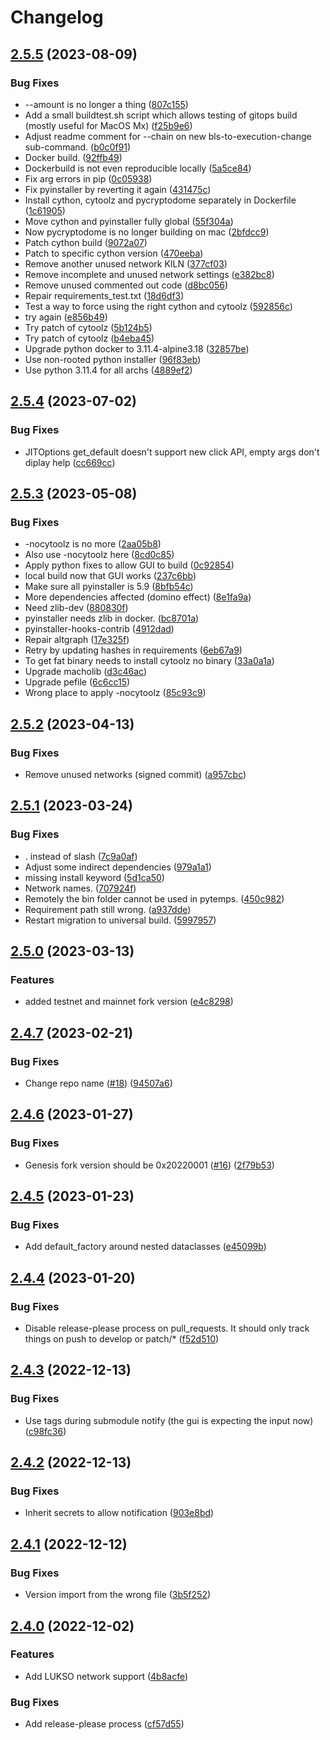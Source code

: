 # Changelog

## [2.5.5](https://github.com/lukso-network/tools-key-gen-cli/compare/v2.5.4...v2.5.5) (2023-08-09)


### Bug Fixes

* --amount is no longer a thing ([807c155](https://github.com/lukso-network/tools-key-gen-cli/commit/807c1556cc241603a99810cb913d8ef33f4bf4a4))
* Add a small buildtest.sh script which allows testing of gitops build (mostly useful for MacOS Mx) ([f25b9e6](https://github.com/lukso-network/tools-key-gen-cli/commit/f25b9e686a6a3ba10f867e39170fbf86057ceba6))
* Adjust readme comment for --chain on new bls-to-execution-change sub-command. ([b0c0f91](https://github.com/lukso-network/tools-key-gen-cli/commit/b0c0f91151d9b2bd56c96dc20734b6f2ec37f1e2))
* Docker build. ([92ffb49](https://github.com/lukso-network/tools-key-gen-cli/commit/92ffb491a19f2fed4cb7492f82aab8cddb3ebba6))
* Dockerbuild is not even reproducible locally ([5a5ce84](https://github.com/lukso-network/tools-key-gen-cli/commit/5a5ce846e8cd748bdc3dd6a9a5bf87175c087a7e))
* Fix arg errors in pip ([0c05938](https://github.com/lukso-network/tools-key-gen-cli/commit/0c05938c39389539f09e681870efa0772bf7f0f9))
* Fix pyinstaller by reverting it again ([431475c](https://github.com/lukso-network/tools-key-gen-cli/commit/431475c33e7c0aba99390eed52fa395344bdeacf))
* Install cython, cytoolz and pycryptodome separately in Dockerfile ([1c61905](https://github.com/lukso-network/tools-key-gen-cli/commit/1c619054d35c95191ebffc1d21d62bfc4206548d))
* Move cython and pyinstaller fully global ([55f304a](https://github.com/lukso-network/tools-key-gen-cli/commit/55f304a9299410ae49f416c4ae4a9ac195de6627))
* Now pycryptodome is no longer building on mac ([2bfdcc9](https://github.com/lukso-network/tools-key-gen-cli/commit/2bfdcc9fdc4685f981ca60a24a7cb0da5d677fb8))
* Patch cython build ([9072a07](https://github.com/lukso-network/tools-key-gen-cli/commit/9072a07e5d278037026f14d8f6e65a5a6c13ec1e))
* Patch to specific cython version ([470eeba](https://github.com/lukso-network/tools-key-gen-cli/commit/470eebac8cf75aad604ddd0bc28101151d75c7bb))
* Remove another unused network KILN ([377cf03](https://github.com/lukso-network/tools-key-gen-cli/commit/377cf038d4b0919bf6bbaef02f584b616a8df7da))
* Remove incomplete and unused network settings ([e382bc8](https://github.com/lukso-network/tools-key-gen-cli/commit/e382bc8382214b57d0a9e4949196b3dfbee435ec))
* Remove unused commented out code ([d8bc056](https://github.com/lukso-network/tools-key-gen-cli/commit/d8bc056fa1f119b7331690b157b246384aa25d26))
* Repair requirements_test.txt ([18d6df3](https://github.com/lukso-network/tools-key-gen-cli/commit/18d6df3b4fbb8a08b8367a19631bc791e66d9882))
* Test a way to force using the right cython and cytoolz ([592856c](https://github.com/lukso-network/tools-key-gen-cli/commit/592856c586d17b7741f089a7bde41505fd5f6680))
* try again ([e856b49](https://github.com/lukso-network/tools-key-gen-cli/commit/e856b495798eae70a96b495f24a253b89a24168a))
* Try patch of cytoolz ([5b124b5](https://github.com/lukso-network/tools-key-gen-cli/commit/5b124b52a43d824ba88a963eed528835b6115076))
* Try patch of cytoolz ([b4eba45](https://github.com/lukso-network/tools-key-gen-cli/commit/b4eba451e51188b27da04b0cea96587df6a70990))
* Upgrade python docker to 3.11.4-alpine3.18 ([32857be](https://github.com/lukso-network/tools-key-gen-cli/commit/32857be2009b4aba823cd48f4454000da0bf46da))
* Use non-rooted python installer ([96f83eb](https://github.com/lukso-network/tools-key-gen-cli/commit/96f83eb90d4e8603816e538349f4450c84a5b861))
* Use python 3.11.4 for all archs ([4889ef2](https://github.com/lukso-network/tools-key-gen-cli/commit/4889ef21d4170d72d61d8449a93d9693c5373dc5))

## [2.5.4](https://github.com/lukso-network/tools-key-gen-cli/compare/v2.5.3...v2.5.4) (2023-07-02)


### Bug Fixes

* JITOptions get_default doesn't support new click API, empty args don't diplay help ([cc669cc](https://github.com/lukso-network/tools-key-gen-cli/commit/cc669cc5d0a9c896cf3fb95f075e935ad24cecea))

## [2.5.3](https://github.com/lukso-network/tools-key-gen-cli/compare/v2.5.2...v2.5.3) (2023-05-08)


### Bug Fixes

* -nocytoolz is no more ([2aa05b8](https://github.com/lukso-network/tools-key-gen-cli/commit/2aa05b80e5b01ef243ddfaf804c84f65c48eba4d))
* Also use -nocytoolz here ([8cd0c85](https://github.com/lukso-network/tools-key-gen-cli/commit/8cd0c85a41b18343645678dbc8c0cb5583c8487a))
* Apply python fixes to allow GUI to build ([0c92854](https://github.com/lukso-network/tools-key-gen-cli/commit/0c928541e111b8e70d7fec8bbc3f3ae3f8592d3f))
* local build now that GUI works ([237c6bb](https://github.com/lukso-network/tools-key-gen-cli/commit/237c6bb7fafcc55b2ea760642d5c23369519dca8))
* Make sure all pyinstaller is 5.9 ([8bfb54c](https://github.com/lukso-network/tools-key-gen-cli/commit/8bfb54c04f9b9447ec80f1169d49a41f6e636111))
* More dependencies affected (domino effect) ([8e1fa9a](https://github.com/lukso-network/tools-key-gen-cli/commit/8e1fa9a2307b0736d0b432ebfe8a5b3070c89489))
* Need zlib-dev ([880830f](https://github.com/lukso-network/tools-key-gen-cli/commit/880830f7f41e02bb1747f60942b9080bd57e8087))
* pyinstaller needs zlib in docker. ([bc8701a](https://github.com/lukso-network/tools-key-gen-cli/commit/bc8701a3fec18acd67b353785b621b34b4827a61))
* pyinstaller-hooks-contrib ([4912dad](https://github.com/lukso-network/tools-key-gen-cli/commit/4912dad2e3cfc9eabd6a638a74b430180bd29af2))
* Repair altgraph ([17e325f](https://github.com/lukso-network/tools-key-gen-cli/commit/17e325f8b45bbbea6f6d0332a8c821b976eebbe8))
* Retry by updating hashes in requirements ([6eb67a9](https://github.com/lukso-network/tools-key-gen-cli/commit/6eb67a937977e7102081b80d2e1bab4dd27e3214))
* To get fat binary needs to install cytoolz no binary ([33a0a1a](https://github.com/lukso-network/tools-key-gen-cli/commit/33a0a1a261d87739c2b06013687f199846230ada))
* Upgrade macholib ([d3c46ac](https://github.com/lukso-network/tools-key-gen-cli/commit/d3c46ac8d96dce806ea0694be92f373826ba635d))
* Upgrade pefile ([6c6cc15](https://github.com/lukso-network/tools-key-gen-cli/commit/6c6cc15424e3c77eb41a541a8d8ac7260a3c83c2))
* Wrong place to apply -nocytoolz ([85c93c9](https://github.com/lukso-network/tools-key-gen-cli/commit/85c93c95bca80aeef113d04a9316201d840c4f07))

## [2.5.2](https://github.com/lukso-network/tools-key-gen-cli/compare/v2.5.1...v2.5.2) (2023-04-13)


### Bug Fixes

* Remove unused networks (signed commit) ([a957cbc](https://github.com/lukso-network/tools-key-gen-cli/commit/a957cbcf3ce9d0ce5ce77ec2def561e01a8c0cb6))

## [2.5.1](https://github.com/lukso-network/tools-key-gen-cli/compare/v2.5.0...v2.5.1) (2023-03-24)


### Bug Fixes

* . instead of slash ([7c9a0af](https://github.com/lukso-network/tools-key-gen-cli/commit/7c9a0afb9cdfbd51ed6f0b5197c299f548660613))
* Adjust some indirect dependencies ([979a1a1](https://github.com/lukso-network/tools-key-gen-cli/commit/979a1a1137d02e835219b1942b20827e20bce168))
* missing install keyword ([5d1ca50](https://github.com/lukso-network/tools-key-gen-cli/commit/5d1ca506c0ab76ae8a2c5fc7ee1878cbf64b7a4e))
* Network names. ([707924f](https://github.com/lukso-network/tools-key-gen-cli/commit/707924f4249debe17fbb551d3aef76180f9d714e))
* Remotely the bin folder cannot be used in pytemps. ([450c982](https://github.com/lukso-network/tools-key-gen-cli/commit/450c982ac40fb49bf6f37c968828c95da2bd30d8))
* Requirement path still wrong. ([a937dde](https://github.com/lukso-network/tools-key-gen-cli/commit/a937dde9248315f0ca72ee88491105e58f99261d))
* Restart migration to universal build. ([5997957](https://github.com/lukso-network/tools-key-gen-cli/commit/5997957798588fa59483782e0752321c43153e9a))

## [2.5.0](https://github.com/lukso-network/tools-key-gen-cli/compare/v2.4.7...v2.5.0) (2023-03-13)


### Features

* added testnet and mainnet fork version ([e4c8298](https://github.com/lukso-network/tools-key-gen-cli/commit/e4c82987e1efd8c42430f09a2c8c3c14c9f5e611))

## [2.4.7](https://github.com/lukso-network/tools-key-gen-cli/compare/v2.4.6...v2.4.7) (2023-02-21)


### Bug Fixes

* Change repo name ([#18](https://github.com/lukso-network/tools-key-gen-cli/issues/18)) ([94507a6](https://github.com/lukso-network/tools-key-gen-cli/commit/94507a6bc84c0893d0dbb116b6948b3d7928946d))

## [2.4.6](https://github.com/lukso-network/tools-staking-deposit-cli/compare/v2.4.5...v2.4.6) (2023-01-27)


### Bug Fixes

* Genesis fork version should be 0x20220001 ([#16](https://github.com/lukso-network/tools-staking-deposit-cli/issues/16)) ([2f79b53](https://github.com/lukso-network/tools-staking-deposit-cli/commit/2f79b5325ba5a8fb30607e932b0363f644f9d2bc))

## [2.4.5](https://github.com/lukso-network/tools-staking-deposit-cli/compare/v2.4.4...v2.4.5) (2023-01-23)


### Bug Fixes

* Add default_factory around nested dataclasses ([e45099b](https://github.com/lukso-network/tools-staking-deposit-cli/commit/e45099ba1ba34249ac1d8e09aa3d82d4d239b668))

## [2.4.4](https://github.com/lukso-network/tools-staking-deposit-cli/compare/v2.4.3...v2.4.4) (2023-01-20)


### Bug Fixes

* Disable release-please process on pull_requests. It should only track things on push to develop or patch/* ([f52d510](https://github.com/lukso-network/tools-staking-deposit-cli/commit/f52d5109617dfb44c097606aa7bbc38a3cfda6ef))

## [2.4.3](https://github.com/lukso-network/tools-staking-deposit-cli/compare/v2.4.2...v2.4.3) (2022-12-13)


### Bug Fixes

* Use tags during submodule notify (the gui is expecting the input now) ([c98fc36](https://github.com/lukso-network/tools-staking-deposit-cli/commit/c98fc36afd6f1f71d127621967b464f027ca2881))

## [2.4.2](https://github.com/lukso-network/tools-staking-deposit-cli/compare/v2.4.1...v2.4.2) (2022-12-13)


### Bug Fixes

* Inherit secrets to allow notification ([903e8bd](https://github.com/lukso-network/tools-staking-deposit-cli/commit/903e8bdd2f7a73ef626aaa75e2af1a6dcd6f0297))

## [2.4.1](https://github.com/lukso-network/tools-staking-deposit-cli/compare/v2.4.0...v2.4.1) (2022-12-12)


### Bug Fixes

* Version import from the wrong file ([3b5f252](https://github.com/lukso-network/tools-staking-deposit-cli/commit/3b5f2529c0752e64c42c7a182816833a0f26745d))

## [2.4.0](https://github.com/lukso-network/tools-staking-deposit-cli/compare/v2.3.0...v2.4.0) (2022-12-02)


### Features

* Add LUKSO network support ([4b8acfe](https://github.com/lukso-network/tools-staking-deposit-cli/commit/4b8acfe099bdd8c1ebf04d15a9cbf3a1bdd53a2e))


### Bug Fixes

* Add release-please process ([cf57d55](https://github.com/lukso-network/tools-staking-deposit-cli/commit/cf57d559b7d9535f333b4fb74a53252f8ba7f371))

